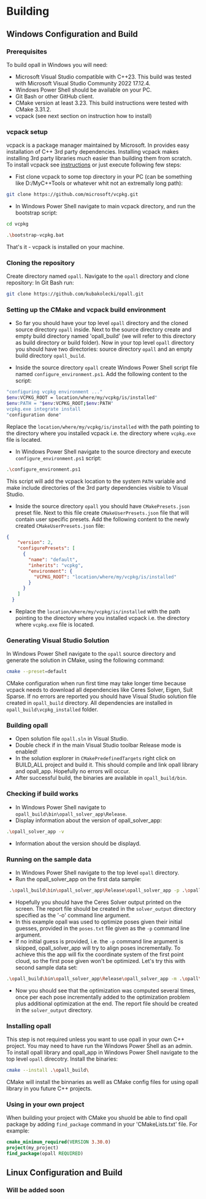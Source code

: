 # Building
## Windows Configuration and Build
### Prerequisites
To build opall in Windows you will need:
- Microsoft Visual Studio compatible with C++23. This build was tested with Microsoft Visual Studio Community 2022 17.12.4.
- Windows Power Shell should be available on your PC.
- Git Bash or other GitHub client.
- CMake version at least 3.23. This build instructions were tested with CMake 3.31.2.
- vcpack (see next section on instruction how to install)
### vcpack setup
vcpack is a package manager maintained by Microsoft. In provides easy installation of C++ 3rd party dependencies. Installing vcpack makes installing 3rd party libraries much easier than building them from scratch.
To install vcpack see [instructions](https://learn.microsoft.com/en-us/vcpkg/get_started/get-started?pivots=shell-powershell) or just execute following few steps:
- Fist clone vcpack to some top directory in your PC (can be something like D:/MyC++Tools or whatever whit not an extremally long path):
  
```bash
git clone https://github.com/microsoft/vcpkg.git
```
  
- In Windows Power Shell navigate to main vcpack directory, and run the bootstrap script:

```bash
cd vcpkg
```
```bash
.\bootstrap-vcpkg.bat
```
That's it - vcpack is installed on your machine.
  
### Cloning the repository
Create directory named `opall`. Navigate to the `opall` directory and clone repository: In Git Bash run:
```bash
git clone https://github.com/kubakolecki/opall.git
```

### Setting up the CMake and vcpack build environment
- So far you should have your top level `opall` directory and the cloned source directory `opall` inside. Next to the source directory create and empty
build directory named 'opall_build' (we will refer to this directory as build directory or build folder). Now in your top level `opall` directory you should have two directories: source directory `opall` and an empty build directory `opall_build`.

- Inside the source directory `opall` create Windows Power Shell script file named `configure_environment.ps1`. Add the following content to the script:
```bash
"configuring vcpkg environment ..."
$env:VCPKG_ROOT = location/where/my/vcpkg/is/installed"
$env:PATH = "$env:VCPKG_ROOT;$env:PATH"
vcpkg.exe integrate install
"configuration done"
```
Replace the `location/where/my/vcpkg/is/installed` with the path pointing to the directory where you installed vcpack i.e. the directory where `vcpkg.exe` file is located.

- In Windows Power Shell navigate to the source directory and execute `configure_environment.ps1` script:

```bash
.\configure_environment.ps1
```
This script will add the vcpack location to the system `PATH` variable and make include directories of the 3rd party dependencies visible to Visual Studio.

- Inside the source directory `opall` you should have `CMakePresets.json` preset file. Next to this file create `CMakeUserPresets.json` file that will contain user specific presets.
Add the following content to the newly created `CMakeUserPresets.json` file:

```json
{
    "version": 2,
    "configurePresets": [
      {
        "name": "default",
        "inherits": "vcpkg",
        "environment": {
          "VCPKG_ROOT": "location/where/my/vcpkg/is/installed"
        }
      }
    ]
  }
```
- Replace the `location/where/my/vcpkg/is/installed` with the path pointing to the directory where you installed vcpack i.e. the directory where `vcpkg.exe` file is located.

### Generating Visual Studio Solution
In Windows Power Shell navigate to the `opall` source directory and generate the solution in CMake, using the following command:
```bash
cmake --preset=default
```
CMake configuration when run first time may take longer time because vcpack needs to download all dependencies like Ceres Solver, Eigen, Suit Sparse.
If no errors are reported you should have Visual Studio solution file created in `opall_build` directory. All dependencies are installed in `opall_build\vcpkg_installed` folder.
### Building opall
- Open solution file `opall.sln` in Visual Studio.
- Double check if in the main Visual Studio toolbar Release mode is enabled!
- In the solution explorer in `CMakePredefinedTargets` right click on BUILD_ALL project and build it.
This should compile and link opall library and opall_app. Hopefully no errors will occur.
- After successful build, the binaries are available in `opall_build/bin`.
### Checking if build works
- In Windows Power Shell navigate to `opall_build\bin\opall_solver_app\Release`.
- Display information about the version of opall_solver_app:
```bash
.\opall_solver_app -v
```
- Information about the version should be displayd.
### Running on the sample data
- In Windows Power Shell navigate to the top level `opall` directory.
- Run the opall_solver_app on the first data sample:
```bash
 .\opall_build\bin\opall_solver_app\Release\opall_solver_app -p .\opall\sample_data\simulation_01\solver_input\poses.txt -m .\opall\sample_data\simulation_01\solver_input\lidar_measurements.txt -c .\opall\sample_data\simulation_01\solver_config.cfg -o .\opall\sample_data\simulation_01\solver_output -r
```
- Hopefully you should have the Ceres Solver output printed on the screen. The report file should be created in the `solver_output` directory specified as the '-o' command line argument.
- In this example opall was used to optimize poses given their initial guesses, provided in the `poses.txt` file given as the `-p` command line argument.
- If no initial guess is provided, i.e. the `-p` command line argument is skipped, opall_solver_app will try to align poses incrementally. To achieve this the app will fix the coordinate system of the first point cloud, so the first pose given won't be optimized. Let's try this with second sample data set:
```bash
.\opall_build\bin\opall_solver_app\Release\opall_solver_app -m .\opall\sample_data\simulation_02\solver_input\lidar_measurements.txt -c .\opall\sample_data\simulation_02\solver_config.cfg -o .\opall\sample_data\simulation_02\solver_output -r
```
- Now you should see that the optimization was computed several times, once per each pose incrementally added to the optimization problem plus additional optimization at the end. The report file should be created in the `solver_output` directory.
### Installing opall
This step is not required unless you want to use opall in your own C++ project. You may need to have run the Windows Power Shell as an admin. To install opall library and opall_app in Windows Power Shell navigate to the top level `opall` direcotry.
Install the binaries:
```bash
cmake --install .\opall_build\
```
CMake will install the binnaries as welll as CMake config files for using opall library in you future C++ projects.
### Using in your own project
When building your project with CMake you shuold be able to find opall package by adding `find_package` command in your 'CMakeLists.txt' file. For example:
```cmake
cmake_minimum_required(VERSION 3.30.0)
project(my_project)
find_package(opall REQUIRED)
```


## Linux Configuration and Build
### Will be added soon
